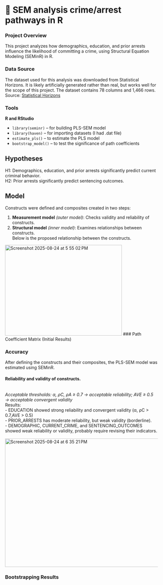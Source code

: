 # 📰 SEM analysis crime/arrest pathways in R
### Project Overview
This project analyzes how demographics, education, and prior arrests influence the likelihood of committing a crime, using Structural Equation Modeling (SEMinR) in R.

### Data Source
The dataset used for this analysis was downloaded from Statistical Horizons. It is likely artificially generated rather than real, but works well for the scope of this project. The dataset contains 78 columns and 1,466 rows.<br>
Source: <a href="https://statisticalhorizons.com/resources/data-sets/"> Statistical Horizons</a>

### Tools
**R and RStudio**
  - `library(seminr)` – for building PLS-SEM model
  - `library(haven)` – for importing datasets (I had .dat file)
  - `estimate_pls()` – to estimate the PLS model
  - `bootstrap_model()` – to test the significance of path coefficients

## Hypotheses
H1: Demographics, education, and prior arrests significantly predict current criminal behavior.<br>
H2: Prior arrests significantly predict sentencing outcomes.<br>

## Model
Constructs were defined and composites created in two steps:

1. **Measurement model** <i>(outer model)</i>: Checks validity and reliability of constructs.
2. **Structural model** <i>(inner model)</i>: Examines relationships between constructs.<br>
Below is the proposed relationship between the constructs.<br>
<img width="385" height="298" alt="Screenshot 2025-08-24 at 5 55 02 PM" src="https://github.com/user-attachments/assets/3ba10648-b9b0-43f8-9ec8-42f2bc067875" />
### Path Coefficient Matrix (Initial Results)

### Accuracy
After defining the constructs and their composites, the PLS-SEM model was estimated using SEMinR.
#### Reliability and validity of constructs.
<br> <i>Acceptable thresholds: α, ρC, ρA ≥ 0.7 → acceptable reliability; AVE ≥ 0.5 → acceptable convergent validity</i>
<br> Results:<br>
      - EDUCATION showed strong reliability and convergent validity (α, ρC  > 0.7,AVE > 0.5)<br>
      - PRIOR_ARRESTS has moderate reliability, but weak validity (borderline).<br>
      - DEMOGRAPHIC, CURRENT_CRIME, and SENTENCING_OUTCOMES showed weak reliability or validity, probably require revising their indicators.<br>
<br><img width="645" height="422" alt="Screenshot 2025-08-24 at 6 35 21 PM" src="https://github.com/user-attachments/assets/bac14100-9825-4b21-ba3d-4bac39964cb9" />


### Bootstrapping Results

